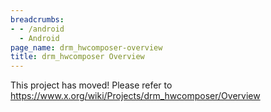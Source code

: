 ```yaml
---
breadcrumbs:
- - /android
  - Android
page_name: drm_hwcomposer-overview
title: drm_hwcomposer Overview
---
```


This project has moved! Please refer to
<https://www.x.org/wiki/Projects/drm_hwcomposer/Overview>
